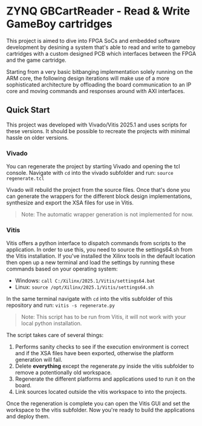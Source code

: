 # ZYNQ GBCartReader - Read & Write GameBoy cartridges

This project is aimed to dive into FPGA SoCs and embedded software development
by desining a system that's able to read and write to gameboy cartridges with
a custom designed PCB which interfaces between the FPGA and the game cartridge.

Starting from a very basic bitbanging implementation solely running on the ARM core,
the following design iterations will make use of a more sophisticated architecture
by offloading the board communication to an IP core and moving commands and responses
around with AXI interfaces.


## Quick Start

This project was developed with Vivado/Vitis 2025.1 and uses scripts for these versions.
It should be possible to recreate the projects with minimal hassle on older versions.


### Vivado

You can regenerate the project by starting Vivado and opening the tcl console.
Navigate with `cd` into the vivado subfolder and run: `source regenerate.tcl`

Vivado will rebuild the project from the source files. Once that's done you can
generate the wrappers for the different block design implementations, synthesize
and export the XSA files for use in Vitis.

> Note: The automatic wrapper generation is not implemented for now.

### Vitis

Vitis offers a python interface to dispatch commands from scripts to the application.
In order to use this, you need to source the settings64.sh from the Vitis installation.
If you've installed the Xilinx tools in the default location then open up a new terminal
and load the settings by running these commands based on your operating system:

- Windows: `call C:/Xilinx/2025.1/Vitis/settings64.bat`
- Linux: `source /opt/Xilinx/2025.1/Vitis/settings64.sh`

In the same terminal navigate with `cd` into the vitis subfolder of this repository
and run: `vitis -s regenerate.py`

> Note: This script has to be run from Vitis, it will not work with your local python installation.

The script takes care of several things:
1. Performs sanity checks to see if the execution environment is correct and if the 
   XSA files have been exported, otherwise the platform generation will fail.
2. Delete **everything** except the regenerate.py inside the vitis subfolder to remove
   a potentionally old workspace.
3. Regenerate the different platforms and applications used to run it on the board.
4. Link sources located outside the vitis workspace to into the projects.

Once the regeneration is complete you can open the Vitis GUI and set the workspace
to the vitis subfolder. Now you're ready to build the applications and deploy them.